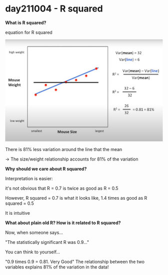 # day211004 - R squared

**What is R squared?**

equation for R squared

![Untitled](day211004%20-%20R%20squared%20ebeefec1aee8485aa37a744f7ddad7a2/Untitled.png)

There is 81% less variation around the line that the mean

→ The size/weight relationship accounts for 81% of the variation

**Why should we care about R squared?**

Interpretation is easier:

it's not obvious that R = 0.7 is twice as good as R = 0.5

However, R squared = 0.7 is what it looks like, 1.4 times as good as R squared = 0.5

It is intuitive

**What about plain old R? How is it related to R squared?**

Now, when someone says...

"The statistically significant R was 0.9..."

You can think to yourself...

"0.9 times 0.9 = 0.81. Very Good" The relationship between the two variables explains 81% of the variation in the data!
